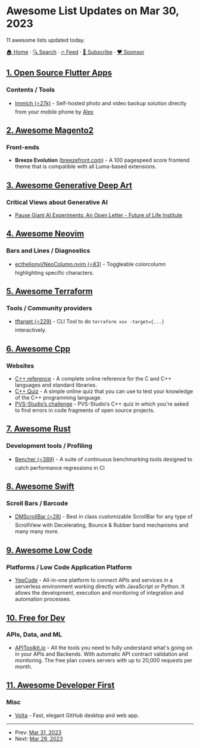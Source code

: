 # Awesome List Updates on Mar 30, 2023

11 awesome lists updated today.

[🏠 Home](/README.md) · [🔍 Search](https://www.trackawesomelist.com/search/) · [🔥 Feed](https://www.trackawesomelist.com/rss.xml) · [📮 Subscribe](https://trackawesomelist.us17.list-manage.com/subscribe?u=d2f0117aa829c83a63ec63c2f&id=36a103854c) · [❤️  Sponsor](https://github.com/sponsors/theowenyoung)



## [1. Open Source Flutter Apps](/content/tortuvshin/open-source-flutter-apps/README.md)

### Contents / Tools

*   [Immich (⭐27k)](https://github.com/immich-app/immich) - Self-hosted photo and video backup solution directly from your mobile phone by [Alex](https://github.com/alextran1502)

## [2. Awesome Magento2](/content/run-as-root/awesome-magento2/README.md)

### Front-ends

*   **Breeze Evolution** ([breezefront.com](https://breezefront.com/themes)) - A 100 pagespeed score frontend theme that is compatible with all Luma-based extensions.

## [3. Awesome Generative Deep Art](/content/filipecalegario/awesome-generative-deep-art/README.md)

### Critical Views about Generative AI

*   [Pause Giant AI Experiments: An Open Letter - Future of Life Institute](https://futureoflife.org/open-letter/pause-giant-ai-experiments/)

## [4. Awesome Neovim](/content/rockerBOO/awesome-neovim/README.md)

### Bars and Lines / Diagnostics

*   [ecthelionvi/NeoColumn.nvim (⭐83)](https://github.com/ecthelionvi/NeoColumn.nvim) - Toggleable colorcolumn highlighting specific characters.

## [5. Awesome Terraform](/content/shuaibiyy/awesome-terraform/README.md)

### Tools / Community providers

*   [tftarget (⭐229)](https://github.com/future-architect/tftarget) - CLI Tool to do `terraform xxx -target={...}` interactively.

## [6. Awesome Cpp](/content/fffaraz/awesome-cpp/README.md)

### Websites

*   [C++ reference](https://cppreference.com) - A complete online reference for the C and C++ languages and standard libraries.
*   [C++ Quiz](https://cppquiz.org) - A simple online quiz that you can use to test your knowledge of the C++ programming language.
*   [PVS-Studio’s challenge](https://quiz.pvs-studio.com) - PVS-Studio’s C++ quiz in which you're asked to find errors in code fragments of open source projects.

## [7. Awesome Rust](/content/rust-unofficial/awesome-rust/README.md)

### Development tools / Profiling

*   [Bencher (⭐389)](https://github.com/bencherdev/bencher) - A suite of continuous benchmarking tools designed to catch performance regressions in CI

## [8. Awesome Swift](/content/matteocrippa/awesome-swift/README.md)

### Scroll Bars / Barcode

*   [DMScrollBar (⭐28)](https://github.com/batanus/DMScrollBar) - Best in class customizable ScrollBar for any type of ScrollView with Decelerating, Bounce & Rubber band mechanisms and many many more.

## [9. Awesome Low Code](/content/zenitysec/awesome-low-code/README.md)

### Platforms / Low Code Application Platform

*   [YepCode](https://yepcode.io) - All-in-one platform to connect APIs and services in a serverless environment working directly with JavaScript or Python. It allows the development, execution and monitoring of integration and automation processes.

## [10. Free for Dev](/content/ripienaar/free-for-dev/README.md)

### APIs, Data, and ML

*   [APIToolkit.io](https://apitoolkit.io) - All the tools you need to fully understand what's going on in your APIs and Backends. With automatic API contract validation and monitoring. The free plan covers servers with up to 20,000 requests per month.

## [11. Awesome Developer First](/content/agamm/awesome-developer-first/README.md)

### Misc

*   [Volta](https://volta.net) - Fast, elegant GitHub desktop and web app.

---

- Prev: [Mar 31, 2023](/content/2023/03/31/README.md)
- Next: [Mar 29, 2023](/content/2023/03/29/README.md)